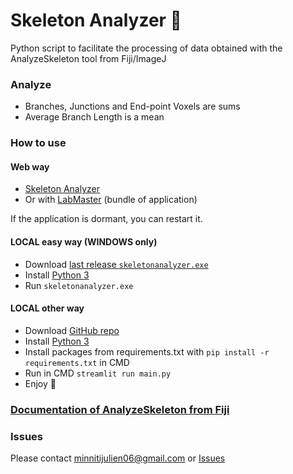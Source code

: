 # Skeleton Analyzer 🦴
Python script to facilitate the processing of data obtained with the AnalyzeSkeleton tool from Fiji/ImageJ

### Analyze
- Branches, Junctions and End-point Voxels are sums
- Average Branch Length is a mean

### How to use
#### Web way
- [Skeleton Analyzer](https://skeletonanalyzer.streamlit.app/)
- Or with [LabMaster](https://labmaster.streamlit.app/) (bundle of application)

If the application is dormant, you can restart it.

#### LOCAL easy way (WINDOWS only)
- Download [last release ``skeletonanalyzer.exe``](https://github.com/Jumitti/skeletonanalyzer/releases)
- Install [Python 3](https://www.python.org/downloads/)
- Run ``skeletonanalyzer.exe``

#### LOCAL other way
- Download [GitHub repo](https://github.com/Jumitti/skeletonanalyzer/archive/refs/heads/main.zip)
- Install [Python 3](https://www.python.org/downloads/)
- Install packages from requirements.txt with ``pip install -r requirements.txt`` in CMD
- Run in CMD ``streamlit run main.py``
- Enjoy 🎉

### [Documentation of AnalyzeSkeleton from Fiji](https://imagej.net/plugins/analyze-skeleton)

### Issues
Please contact [minnitijulien06@gmail.com](mailto:minnitijulien06@gmail.com) or [Issues](https://github.com/Jumitti/skeletonanalyzer/issues)